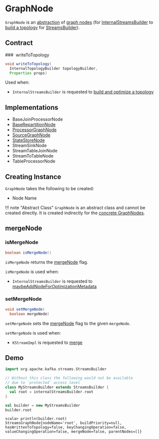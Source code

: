 # GraphNode

`GraphNode` is an [abstraction](#contract) of [graph nodes](#implementations) (for [InternalStreamsBuilder](InternalStreamsBuilder.md#root) to [build a topology](InternalStreamsBuilder.md#buildAndOptimizeTopology) for [StreamsBuilder](StreamsBuilder.md#build)).

## Contract

### <span id="writeToTopology"> writeToTopology

```java
void writeToTopology(
  InternalTopologyBuilder topologyBuilder,
  Properties props)
```

Used when:

* `InternalStreamsBuilder` is requested to [build and optimize a topology](InternalStreamsBuilder.md#buildAndOptimizeTopology)

## Implementations

* BaseJoinProcessorNode
* [BaseRepartitionNode](BaseRepartitionNode.md)
* [ProcessorGraphNode](ProcessorGraphNode.md)
* [SourceGraphNode](SourceGraphNode.md)
* [StateStoreNode](StateStoreNode.md)
* StreamSinkNode
* StreamTableJoinNode
* StreamToTableNode
* TableProcessorNode

## Creating Instance

`GraphNode` takes the following to be created:

* <span id="nodeName"> Node Name

!!! note "Abstract Class"
    `GraphNode` is an abstract class and cannot be created directly. It is created indirectly for the [concrete GraphNodes](#implementations).

## <span id="mergeNode"> mergeNode

### <span id="isMergeNode"> isMergeNode

```java
boolean isMergeNode()
```

`isMergeNode` returns the [mergeNode](#mergeNode) flag.

`isMergeNode` is used when:

* `InternalStreamsBuilder` is requested to [maybeAddNodeForOptimizationMetadata](InternalStreamsBuilder.md#maybeAddNodeForOptimizationMetadata)

### <span id="setMergeNode"> setMergeNode

```java
void setMergeNode(
  boolean mergeNode)
```

`setMergeNode` sets the [mergeNode](#mergeNode) flag to the given `mergeNode`.

`setMergeNode` is used when:

* `KStreamImpl` is requested to [merge](KStreamImpl.md#merge)

## Demo

```scala
import org.apache.kafka.streams.StreamsBuilder

// Without this class the following would not be available
// due to `protected` access level
class MyStreamsBuilder extends StreamsBuilder {
  val root = internalStreamsBuilder.root
}

val builder = new MyStreamsBuilder
builder.root
```

```text
scala> println(builder.root)
StreamsGraphNode{nodeName='root', buildPriority=null, hasWrittenToTopology=false, keyChangingOperation=false, valueChangingOperation=false, mergeNode=false, parentNodes=[]}
```
